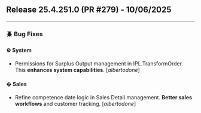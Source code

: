 ## Release 25.4.251.0 (PR #279) - 10/06/2025
---
### 🪲 Bug Fixes

#### ⚙️ System
  * Permissions for Surplus Output management in IPL.TransformOrder. This **enhances system capabilities**. [*albertodone*]

#### �️ Sales
  * Refine competence date logic in Sales Detail management. **Better sales workflows** and customer tracking. [*albertodone*]


